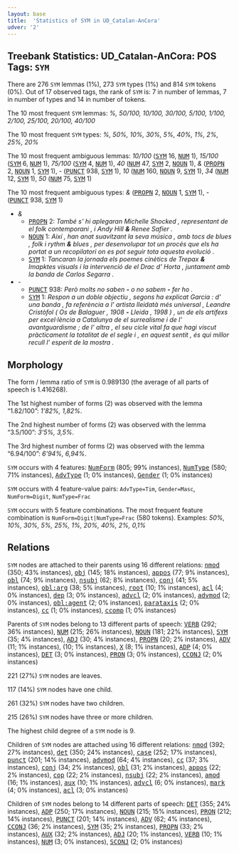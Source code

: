 ```yaml
---
layout: base
title:  'Statistics of SYM in UD_Catalan-AnCora'
udver: '2'
---
```


## Treebank Statistics: UD_Catalan-AnCora: POS Tags: `SYM`

There are 276 `SYM` lemmas (1%), 273 `SYM` types (1%) and 814 `SYM` tokens (0%).
Out of 17 observed tags, the rank of `SYM` is: 7 in number of lemmas, 7 in number of types and 14 in number of tokens.

The 10 most frequent `SYM` lemmas: <em>%, 50/100, 10/100, 30/100, 5/100, 1/100, 2/100, 25/100, 20/100, 40/100</em>

The 10 most frequent `SYM` types:  <em>%, 50%, 10%, 30%, 5%, 40%, 1%, 2%, 25%, 20%</em>

The 10 most frequent ambiguous lemmas: <em>10/100</em> (<tt><a href="ca_ancora-pos-SYM.html">SYM</a></tt> 16, <tt><a href="ca_ancora-pos-NUM.html">NUM</a></tt> 1), <em>15/100</em> (<tt><a href="ca_ancora-pos-SYM.html">SYM</a></tt> 6, <tt><a href="ca_ancora-pos-NUM.html">NUM</a></tt> 1), <em>75/100</em> (<tt><a href="ca_ancora-pos-SYM.html">SYM</a></tt> 4, <tt><a href="ca_ancora-pos-NUM.html">NUM</a></tt> 1), <em>40</em> (<tt><a href="ca_ancora-pos-NUM.html">NUM</a></tt> 47, <tt><a href="ca_ancora-pos-SYM.html">SYM</a></tt> 2, <tt><a href="ca_ancora-pos-NOUN.html">NOUN</a></tt> 1), <em>&</em> (<tt><a href="ca_ancora-pos-PROPN.html">PROPN</a></tt> 2, <tt><a href="ca_ancora-pos-NOUN.html">NOUN</a></tt> 1, <tt><a href="ca_ancora-pos-SYM.html">SYM</a></tt> 1), <em>-</em> (<tt><a href="ca_ancora-pos-PUNCT.html">PUNCT</a></tt> 938, <tt><a href="ca_ancora-pos-SYM.html">SYM</a></tt> 1), <em>10</em> (<tt><a href="ca_ancora-pos-NUM.html">NUM</a></tt> 160, <tt><a href="ca_ancora-pos-NOUN.html">NOUN</a></tt> 9, <tt><a href="ca_ancora-pos-SYM.html">SYM</a></tt> 1), <em>34</em> (<tt><a href="ca_ancora-pos-NUM.html">NUM</a></tt> 12, <tt><a href="ca_ancora-pos-SYM.html">SYM</a></tt> 1), <em>50</em> (<tt><a href="ca_ancora-pos-NUM.html">NUM</a></tt> 75, <tt><a href="ca_ancora-pos-SYM.html">SYM</a></tt> 1)

The 10 most frequent ambiguous types:  <em>&</em> (<tt><a href="ca_ancora-pos-PROPN.html">PROPN</a></tt> 2, <tt><a href="ca_ancora-pos-NOUN.html">NOUN</a></tt> 1, <tt><a href="ca_ancora-pos-SYM.html">SYM</a></tt> 1), <em>-</em> (<tt><a href="ca_ancora-pos-PUNCT.html">PUNCT</a></tt> 938, <tt><a href="ca_ancora-pos-SYM.html">SYM</a></tt> 1)


* <em>&</em>
  * <tt><a href="ca_ancora-pos-PROPN.html">PROPN</a></tt> 2: <em>També s' hi aplegaran Michelle Shocked , representant de el folk contemporani , i Andy Hill <b>&</b> Renee Safier .</em>
  * <tt><a href="ca_ancora-pos-NOUN.html">NOUN</a></tt> 1: <em>Així , han anat suavitzant la seva música , amb tocs de blues , folk i rythm <b>&</b> blues , per desenvolupar tot un procés que els ha portat a un recopilatori on es pot seguir tota aquesta evolució .</em>
  * <tt><a href="ca_ancora-pos-SYM.html">SYM</a></tt> 1: <em>Tancaran la jornada els poemes cinètics de Trepax <b>&</b> Imapktes visuals i la intervenció de el Drac d' Horta , juntament amb la banda de Carlos Segarra .</em>
* <em>-</em>
  * <tt><a href="ca_ancora-pos-PUNCT.html">PUNCT</a></tt> 938: <em>Però molts no saben <b>-</b> o no sabem <b>-</b> fer ho .</em>
  * <tt><a href="ca_ancora-pos-SYM.html">SYM</a></tt> 1: <em>Respon a un doble objectiu , segons ha explicat Garcia : d' una banda , fa referència a l' artista lleidatà més universal , Leandre Cristòfol ( Os de Balaguer , 1908 <b>-</b> Lleida , 1998 ) , un de els artífexs per excel·lència a Catalunya de el surrealisme i de l' avantguardisme ; de l' altra , el seu cicle vital fa que hagi viscut pràcticament la totalitat de el segle i , en aquest sentit , és qui millor recull l' esperit de la mostra .</em>

## Morphology

The form / lemma ratio of `SYM` is 0.989130 (the average of all parts of speech is 1.416268).

The 1st highest number of forms (2) was observed with the lemma “1.82/100”: <em>1'82%, 1,82%</em>.

The 2nd highest number of forms (2) was observed with the lemma “3.5/100”: <em>3'5%, 3,5%</em>.

The 3rd highest number of forms (2) was observed with the lemma “6.94/100”: <em>6'94%, 6,94%</em>.

`SYM` occurs with 4 features: <tt><a href="ca_ancora-feat-NumForm.html">NumForm</a></tt> (805; 99% instances), <tt><a href="ca_ancora-feat-NumType.html">NumType</a></tt> (580; 71% instances), <tt><a href="ca_ancora-feat-AdvType.html">AdvType</a></tt> (1; 0% instances), <tt><a href="ca_ancora-feat-Gender.html">Gender</a></tt> (1; 0% instances)

`SYM` occurs with 4 feature-value pairs: `AdvType=Tim`, `Gender=Masc`, `NumForm=Digit`, `NumType=Frac`

`SYM` occurs with 5 feature combinations.
The most frequent feature combination is `NumForm=Digit|NumType=Frac` (580 tokens).
Examples: <em>50%, 10%, 30%, 5%, 25%, 1%, 20%, 40%, 2%, 0,1%</em>


## Relations

`SYM` nodes are attached to their parents using 16 different relations: <tt><a href="ca_ancora-dep-nmod.html">nmod</a></tt> (350; 43% instances), <tt><a href="ca_ancora-dep-obj.html">obj</a></tt> (145; 18% instances), <tt><a href="ca_ancora-dep-appos.html">appos</a></tt> (77; 9% instances), <tt><a href="ca_ancora-dep-obl.html">obl</a></tt> (74; 9% instances), <tt><a href="ca_ancora-dep-nsubj.html">nsubj</a></tt> (62; 8% instances), <tt><a href="ca_ancora-dep-conj.html">conj</a></tt> (41; 5% instances), <tt><a href="ca_ancora-dep-obl-arg.html">obl:arg</a></tt> (38; 5% instances), <tt><a href="ca_ancora-dep-root.html">root</a></tt> (10; 1% instances), <tt><a href="ca_ancora-dep-acl.html">acl</a></tt> (4; 0% instances), <tt><a href="ca_ancora-dep-dep.html">dep</a></tt> (3; 0% instances), <tt><a href="ca_ancora-dep-advcl.html">advcl</a></tt> (2; 0% instances), <tt><a href="ca_ancora-dep-advmod.html">advmod</a></tt> (2; 0% instances), <tt><a href="ca_ancora-dep-obl-agent.html">obl:agent</a></tt> (2; 0% instances), <tt><a href="ca_ancora-dep-parataxis.html">parataxis</a></tt> (2; 0% instances), <tt><a href="ca_ancora-dep-cc.html">cc</a></tt> (1; 0% instances), <tt><a href="ca_ancora-dep-ccomp.html">ccomp</a></tt> (1; 0% instances)

Parents of `SYM` nodes belong to 13 different parts of speech: <tt><a href="ca_ancora-pos-VERB.html">VERB</a></tt> (292; 36% instances), <tt><a href="ca_ancora-pos-NUM.html">NUM</a></tt> (215; 26% instances), <tt><a href="ca_ancora-pos-NOUN.html">NOUN</a></tt> (181; 22% instances), <tt><a href="ca_ancora-pos-SYM.html">SYM</a></tt> (35; 4% instances), <tt><a href="ca_ancora-pos-ADJ.html">ADJ</a></tt> (30; 4% instances), <tt><a href="ca_ancora-pos-PROPN.html">PROPN</a></tt> (20; 2% instances), <tt><a href="ca_ancora-pos-ADV.html">ADV</a></tt> (11; 1% instances),  (10; 1% instances), <tt><a href="ca_ancora-pos-X.html">X</a></tt> (8; 1% instances), <tt><a href="ca_ancora-pos-ADP.html">ADP</a></tt> (4; 0% instances), <tt><a href="ca_ancora-pos-DET.html">DET</a></tt> (3; 0% instances), <tt><a href="ca_ancora-pos-PRON.html">PRON</a></tt> (3; 0% instances), <tt><a href="ca_ancora-pos-CCONJ.html">CCONJ</a></tt> (2; 0% instances)

221 (27%) `SYM` nodes are leaves.

117 (14%) `SYM` nodes have one child.

261 (32%) `SYM` nodes have two children.

215 (26%) `SYM` nodes have three or more children.

The highest child degree of a `SYM` node is 9.

Children of `SYM` nodes are attached using 16 different relations: <tt><a href="ca_ancora-dep-nmod.html">nmod</a></tt> (392; 27% instances), <tt><a href="ca_ancora-dep-det.html">det</a></tt> (350; 24% instances), <tt><a href="ca_ancora-dep-case.html">case</a></tt> (252; 17% instances), <tt><a href="ca_ancora-dep-punct.html">punct</a></tt> (201; 14% instances), <tt><a href="ca_ancora-dep-advmod.html">advmod</a></tt> (64; 4% instances), <tt><a href="ca_ancora-dep-cc.html">cc</a></tt> (37; 3% instances), <tt><a href="ca_ancora-dep-conj.html">conj</a></tt> (34; 2% instances), <tt><a href="ca_ancora-dep-obl.html">obl</a></tt> (31; 2% instances), <tt><a href="ca_ancora-dep-appos.html">appos</a></tt> (22; 2% instances), <tt><a href="ca_ancora-dep-cop.html">cop</a></tt> (22; 2% instances), <tt><a href="ca_ancora-dep-nsubj.html">nsubj</a></tt> (22; 2% instances), <tt><a href="ca_ancora-dep-amod.html">amod</a></tt> (16; 1% instances), <tt><a href="ca_ancora-dep-aux.html">aux</a></tt> (10; 1% instances), <tt><a href="ca_ancora-dep-advcl.html">advcl</a></tt> (6; 0% instances), <tt><a href="ca_ancora-dep-mark.html">mark</a></tt> (4; 0% instances), <tt><a href="ca_ancora-dep-acl.html">acl</a></tt> (3; 0% instances)

Children of `SYM` nodes belong to 14 different parts of speech: <tt><a href="ca_ancora-pos-DET.html">DET</a></tt> (355; 24% instances), <tt><a href="ca_ancora-pos-ADP.html">ADP</a></tt> (250; 17% instances), <tt><a href="ca_ancora-pos-NOUN.html">NOUN</a></tt> (215; 15% instances), <tt><a href="ca_ancora-pos-PRON.html">PRON</a></tt> (212; 14% instances), <tt><a href="ca_ancora-pos-PUNCT.html">PUNCT</a></tt> (201; 14% instances), <tt><a href="ca_ancora-pos-ADV.html">ADV</a></tt> (62; 4% instances), <tt><a href="ca_ancora-pos-CCONJ.html">CCONJ</a></tt> (36; 2% instances), <tt><a href="ca_ancora-pos-SYM.html">SYM</a></tt> (35; 2% instances), <tt><a href="ca_ancora-pos-PROPN.html">PROPN</a></tt> (33; 2% instances), <tt><a href="ca_ancora-pos-AUX.html">AUX</a></tt> (32; 2% instances), <tt><a href="ca_ancora-pos-ADJ.html">ADJ</a></tt> (20; 1% instances), <tt><a href="ca_ancora-pos-VERB.html">VERB</a></tt> (10; 1% instances), <tt><a href="ca_ancora-pos-NUM.html">NUM</a></tt> (3; 0% instances), <tt><a href="ca_ancora-pos-SCONJ.html">SCONJ</a></tt> (2; 0% instances)

